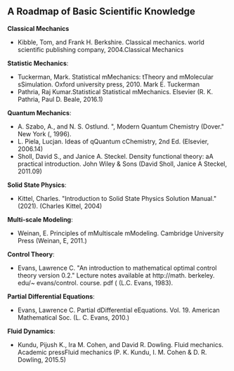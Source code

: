 ## A Roadmap of Basic Scientific Knowledge

**Classical Mechanics**
- Kibble, Tom, and Frank H. Berkshire. Classical mechanics. world scientific publishing company, 2004.Classical Mechanics

**Statistic Mechanics**: 
- Tuckerman, Mark. Statistical mMechanics: tTheory and mMolecular sSimulation. Oxford university press, 2010. Mark E. Tuckerman 
- Pathria, Raj Kumar.Statistical Statistical mMechanics. Elsevier (R. K. Pathria, Paul D. Beale, 2016.1)

**Quantum Mechanics**: 
- A. Szabo, A., and N. S. Ostlund. ", Modern Quantum Chemistry (Dover." New York (, 1996).
- L. Piela, Lucjan. Ideas of qQuantum cChemistry, 2nd Ed. (Elsevier, 2006.14)
- Sholl, David S., and Janice A. Steckel. Density functional theory: aA practical introduction. John Wiley & Sons (David Sholl, Janice A Steckel, 2011.09)

**Solid State Physics**: 
- Kittel, Charles. "Introduction to Solid State Physics Solution Manual." (2021). (Charles Kittel, 2004)

**Multi-scale Modeling**:
- Weinan, E. Principles of mMultiscale mModeling. Cambridge University Press (Weinan, E, 2011.)

**Control Theory**: 
- Evans, Lawrence C. "An introduction to mathematical optimal control theory version 0.2." Lecture notes available at http://math. berkeley. edu/~ evans/control. course. pdf ( (L.C. Evans, 1983).

**Partial Differential Equations**: 
- Evans, Lawrence C. Partial dDifferential eEquations. Vol. 19. American Mathematical Soc. (L. C. Evans, 2010.) 

**Fluid Dynamics**: 
- Kundu, Pijush K., Ira M. Cohen, and David R. Dowling. Fluid mechanics. Academic pressFluid mechanics (P. K. Kundu, I. M. Cohen \& D. R. Dowling, 2015.5)